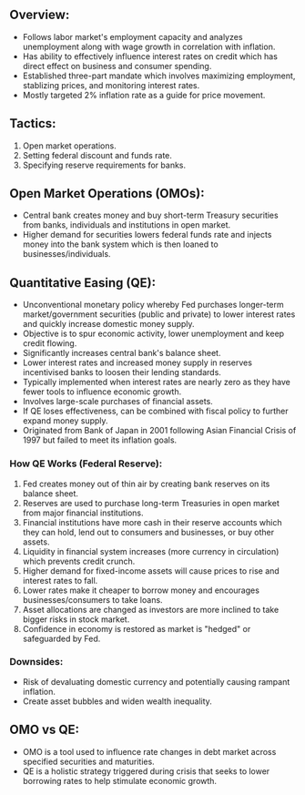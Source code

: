 ## Overview:
- Follows labor market's employment capacity and analyzes unemployment along with wage growth in correlation with inflation.
- Has ability to effectively influence interest rates on credit which has direct effect on business and consumer spending.
- Established three-part mandate which involves maximizing employment, stablizing prices, and monitoring interest rates.
- Mostly targeted 2% inflation rate as a guide for price movement.

## Tactics:
1) Open market operations.
2) Setting federal discount and funds rate.
3) Specifying reserve requirements for banks.

## Open Market Operations (OMOs):
- Central bank creates money and buy short-term Treasury securities from banks, individuals and institutions in open market.
- Higher demand for securities lowers federal funds rate and injects money into the bank system which is then loaned to businesses/individuals.

## Quantitative Easing (QE):
- Unconventional monetary policy whereby Fed purchases longer-term market/government securities (public and private) to lower interest rates and quickly increase domestic money supply.
- Objective is to spur economic activity, lower unemployment and keep credit flowing.
- Significantly increases central bank's balance sheet.
- Lower interest rates and increased money supply in reserves incentivised banks to loosen their lending standards.
- Typically implemented when interest rates are nearly zero as they have fewer tools to influence economic growth.
- Involves large-scale purchases of financial assets.
- If QE loses effectiveness, can be combined with fiscal policy to further expand money supply.
- Originated from Bank of Japan in 2001 following Asian Financial Crisis of 1997 but failed to meet its inflation goals.

### How QE Works (Federal Reserve):
1) Fed creates money out of thin air by creating bank reserves on its balance sheet.
2) Reserves are used to purchase long-term Treasuries in open market from major financial institutions.
3) Financial institutions have more cash in their reserve accounts which they can hold, lend out to consumers and businesses, or buy other assets.
4) Liquidity in financial system increases (more currency in circulation) which prevents credit crunch.
5) Higher demand for fixed-income assets will cause prices to rise and interest rates to fall.
6) Lower rates make it cheaper to borrow money and encourages businesses/consumers to take loans.
7) Asset allocations are changed as investors are more inclined to take bigger risks in stock market.
8) Confidence in economy is restored as market is "hedged" or safeguarded by Fed.

### Downsides:
- Risk of devaluating domestic currency and potentially causing rampant inflation.
- Create asset bubbles and widen wealth inequality.

## OMO vs QE:
- OMO is a tool used to influence rate changes in debt market across specified securities and maturities.
- QE is a holistic strategy triggered during crisis that seeks to lower borrowing rates to help stimulate economic growth.

